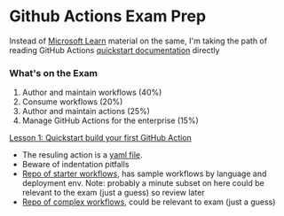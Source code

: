 # Github Actions Exam Prep

Instead of [Microsoft Learn](https://learn.microsoft.com/en-us/training/paths/automate-workflow-github-actions/) material on the same, I'm taking the path of reading GitHub Actions [quickstart documentation](https://docs.github.com/en/actions/quickstart) directly

### What's on the Exam

1. Author and maintain workflows (40%)
2. Consume workflows (20%)
3. Author and maintain actions (25%)
4. Manage GitHub Actions for the enterprise (15%)

[Lesson 1: Quickstart build your first GitHub Action](https://docs.github.com/en/actions/quickstart#creating-your-first-workflow)


- The resuling action is a [yaml file](https://github.com/desinole/github-action-exam-prep/blob/main/.github/workflows/action1.yml). 
- Beware of indentation pitfalls
- [Repo of starter workflows](https://github.com/actions/starter-workflows), has sample workflows by language and deployment env. Note: probably a minute subset on here could be relevant to the exam (just a guess) so review later
- [Repo of complex workflows](https://docs.github.com/en/actions/examples), could be relevant to exam (just a guess)
